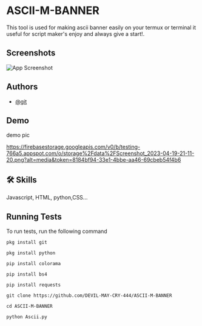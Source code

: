 
# ASCII-M-BANNER

This tool is used for making ascii banner easily on your termux or terminal it useful for script maker's enjoy and always give a start!.


## Screenshots

![App Screenshot](https://firebasestorage.googleapis.com/v0/b/testing-766a5.appspot.com/o/storage%2Fdata%2FScreenshot_2023-04-19-21-11-20.png?alt=media&token=8184bf94-33e1-4bbe-aa46-69cbeb54f4b6)


## Authors

- [@git](https://www.github.com/DEVIL-MAY-CRY-444)


## Demo

 demo pic

https://firebasestorage.googleapis.com/v0/b/testing-766a5.appspot.com/o/storage%2Fdata%2FScreenshot_2023-04-19-21-11-20.png?alt=media&token=8184bf94-33e1-4bbe-aa46-69cbeb54f4b6

## 🛠 Skills
Javascript, HTML, python,CSS...


## Running Tests

To run tests, run the following command

```apt update && apt upgrade -y
pkg install git

pkg install python

pip install colorama

pip install bs4

pip install requests

git clone https://github.com/DEVIL-MAY-CRY-444/ASCII-M-BANNER

cd ASCII-M-BANNER

python Ascii.py



```
